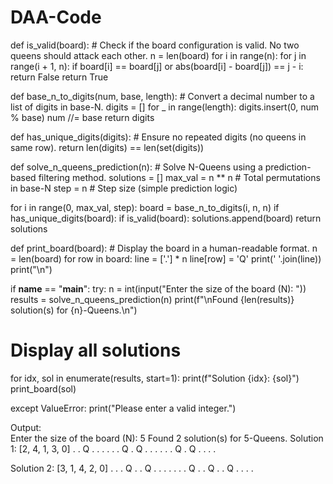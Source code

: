 # DAA-Code
def is_valid(board):
    # Check if the board configuration is valid. No two queens should attack each other.
    n = len(board)
    for i in range(n):
        for j in range(i + 1, n):
            if board[i] == board[j] or abs(board[i] - board[j]) == j - i:
                return False
    return True

def base_n_to_digits(num, base, length):
    # Convert a decimal number to a list of digits in base-N.
    digits = []
    for _ in range(length):
        digits.insert(0, num % base)
        num //= base
    return digits

def has_unique_digits(digits):
    # Ensure no repeated digits (no queens in same row).
    return len(digits) == len(set(digits))

def solve_n_queens_prediction(n):
    # Solve N-Queens using a prediction-based filtering method.
    solutions = []
    max_val = n ** n  # Total permutations in base-N
    step = n  # Step size (simple prediction logic)

for i in range(0, max_val, step):
        board = base_n_to_digits(i, n, n)
        if has_unique_digits(board):
            if is_valid(board):
                solutions.append(board)
return solutions

def print_board(board):
    # Display the board in a human-readable format.
    n = len(board)
    for row in board:
        line = ['.'] * n
        line[row] = 'Q'
        print(' '.join(line))
    print("\n")

if __name__ == "__main__":
    try:
        n = int(input("Enter the size of the board (N): "))
        results = solve_n_queens_prediction(n)
        print(f"\nFound {len(results)} solution(s) for {n}-Queens.\n")

 # Display all solutions
  for idx, sol in enumerate(results, start=1):
  print(f"Solution {idx}: {sol}")
  print_board(sol)

  except ValueError:
  print("Please enter a valid integer.")
  
Output:        
Enter the size of the board (N): 5
Found 2 solution(s) for 5-Queens.
Solution 1: [2, 4, 1, 3, 0]
. . Q . .
. . . . Q
. Q . . .
. . . Q .
Q . . . .

Solution 2: [3, 1, 4, 2, 0]
. . . Q .
. Q . . .
. . . . Q
. . Q . .
Q . . . .
